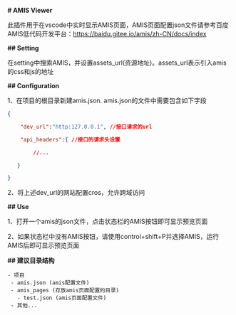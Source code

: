 **# AMIS Viewer**



此插件用于在vscode中实时显示AMIS页面，AMIS页面配置json文件请参考百度AMIS低代码开发平台：https://baidu.gitee.io/amis/zh-CN/docs/index



**## Setting**



在setting中搜索AMIS，并设置assets_url(资源地址)。assets_url表示引入amis的css和js的地址



**## Configuration**



1、在项目的根目录新建amis.json. amis.json的文件中需要包含如下字段

```json
{

	"dev_url":"http:127.0.0.1", //接口请求的url

	"api_headers":{ //接口的请求头设置

		//...

   }

}
```



2、将上述dev_url的网站配置cros，允许跨域访问



**## Use**

1、打开一个amis的json文件，点击状态栏的AMIS按钮即可显示预览页面

2、如果状态栏中没有AMIS按钮，请使用control+shift+P并选择AMIS，运行AMIS后即可显示预览页面



**## 建议目录结构**



```
- 项目
 - amis.json (amis配置文件)
 - amis_pages (存放amis页面配置的目录)
   - test.json (amis页面配置文件)
 - 其他...
```

